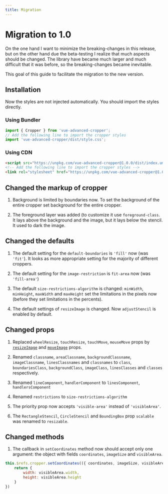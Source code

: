 ```yaml
---
title: Migration
---
```


# Migration to 1.0

On the one hand I want to minimize the breaking-changes in this release, but on the other hand
due the beta-testing I realize that much aspects should be changed. The library have became
much larger and much difficult that it was before, so the breaking-changes became inevitable.

This goal of this guide to facilitate the migration to the new version.

## Installation

Now the styles are not injected automatically. You should import the styles directly.

### Using Bundler

```js
import { Cropper } from 'vue-advanced-cropper';
// Add the following line to import the cropper styles
import 'vue-advanced-cropper/dist/style.css';
```

### Using CDN

```html
<script src="https://unpkg.com/vue-advanced-cropper@1.0.0/dist/index.umd.js" />
<!-- Add the following line to import the cropper styles -->
<link rel="stylesheet" href="https://unpkg.com/vue-advanced-cropper@1.0.0/dist/style.css" />
```

## Changed the markup of cropper

1. Background is limited by boundaries now. To set the background of the entire cropper set background for the entire cropper.

2. The foreground layer was added (to customize it use `foreground-class`. It lays above the background and the image, but it lays below the stencil. 
It used to dark the image.

## Changed the defaults

1. The default setting for the `default-boundaries` is `'fill'` now (was `'fit'`). It looks as more appropriate setting for the
majority of different croppers.

2. The default setting for the `image-restriction` is `fit-area` now (was `'fill-area'`)

3. The default `size-restrictions-algorithm` is changed: `minWidth`, `minHeight`, `maxWidth` and `maxHeight` set
the limitations in the pixels now (before they set limitations in the percents).

4. The default settings of `resizeImage` is changed. Now `adjustStencil` is enabled by default.

## Changed props

1. Replaced `wheelResize`, `touchResize`, `touchMove`, `mouseMove` props by [`resizeImage`](/components/cropper.html#resizeimage) and [`moveImage`](/components/cropper.html#moveImage) props.

2. Renamed `classname`, `areaClassname`, `backgroundClassname`, `imageClassname`, `linesClassnames` and `classnames` to `class`, `boundariesClass`, `backgroundClass`, `imageClass`, `linesClasses` and `classes` respectively.

3. Renamed `lineComponent`, `handlerComponent` to `linesComponent`, `handlersComponent`

4. Renamed `restrictions` to `size-restrictions-algorithm`

5. The priority prop now accepts `'visible-area'` instead of `'visibleArea'`.

6. The `RectangleStencil`, `CircleStencil` and `BoundingBox` prop `scalable` was renamed to `resizable`. 

## Changed methods

1. The callback in `setCoordinates` method now should accept only one argument: the object with fields `coordinates`, `imageSize` and `visibleArea`. 
```js
this.$refs.cropper.setCoordinates(({ coordinates, imageSize, visibleArea}) => {
	return {
		width: visibleArea.width,
		height: visibleArea.height
	}
})
```
